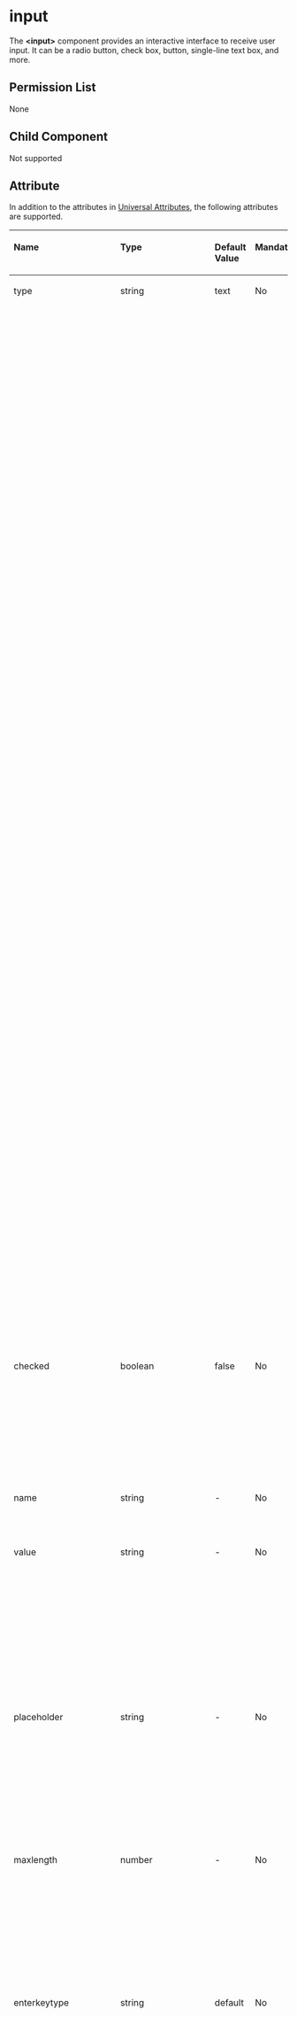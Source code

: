 # input<a name="EN-US_TOPIC_0000001173324647"></a>

The  **<input\>**  component provides an interactive interface to receive user input. It can be a radio button, check box, button, single-line text box, and more.

## Permission List<a name="section11257113618419"></a>

None

## Child Component<a name="section9288143101012"></a>

Not supported

## Attribute<a name="section2907183951110"></a>

In addition to the attributes in  [Universal Attributes](js-components-common-attributes.md), the following attributes are supported.

<a name="table20633101642315"></a>
<table><thead align="left"><tr id="row663331618238"><th class="cellrowborder" valign="top" width="23.119999999999997%" id="mcps1.1.6.1.1"><p id="aa872998ac2d84843a3c5161889afffef"><a name="aa872998ac2d84843a3c5161889afffef"></a><a name="aa872998ac2d84843a3c5161889afffef"></a>Name</p>
</th>
<th class="cellrowborder" valign="top" width="23.119999999999997%" id="mcps1.1.6.1.2"><p id="ab2111648ee0e4f6d881be8954e7acaab"><a name="ab2111648ee0e4f6d881be8954e7acaab"></a><a name="ab2111648ee0e4f6d881be8954e7acaab"></a>Type</p>
</th>
<th class="cellrowborder" valign="top" width="10.48%" id="mcps1.1.6.1.3"><p id="ab377d1c90900478ea4ecab51e9a058af"><a name="ab377d1c90900478ea4ecab51e9a058af"></a><a name="ab377d1c90900478ea4ecab51e9a058af"></a>Default Value</p>
</th>
<th class="cellrowborder" valign="top" width="7.5200000000000005%" id="mcps1.1.6.1.4"><p id="p824610360217"><a name="p824610360217"></a><a name="p824610360217"></a>Mandatory</p>
</th>
<th class="cellrowborder" valign="top" width="35.76%" id="mcps1.1.6.1.5"><p id="a1d574a0044ed42ec8a2603bc82734232"><a name="a1d574a0044ed42ec8a2603bc82734232"></a><a name="a1d574a0044ed42ec8a2603bc82734232"></a>Triggered when</p>
</th>
</tr>
</thead>
<tbody><tr id="row634417439274"><td class="cellrowborder" valign="top" width="23.119999999999997%" headers="mcps1.1.6.1.1 "><p id="p72442555275"><a name="p72442555275"></a><a name="p72442555275"></a>type</p>
</td>
<td class="cellrowborder" valign="top" width="23.119999999999997%" headers="mcps1.1.6.1.2 "><p id="p324455511276"><a name="p324455511276"></a><a name="p324455511276"></a>string</p>
</td>
<td class="cellrowborder" valign="top" width="10.48%" headers="mcps1.1.6.1.3 "><p id="p16244055182716"><a name="p16244055182716"></a><a name="p16244055182716"></a>text</p>
</td>
<td class="cellrowborder" valign="top" width="7.5200000000000005%" headers="mcps1.1.6.1.4 "><p id="p3244155102714"><a name="p3244155102714"></a><a name="p3244155102714"></a>No</p>
</td>
<td class="cellrowborder" valign="top" width="35.76%" headers="mcps1.1.6.1.5 "><p id="p924475517275"><a name="p924475517275"></a><a name="p924475517275"></a>Type of the input component. Available values include <span id="ph15675399414"><a name="ph15675399414"></a><a name="ph15675399414"></a><strong id="b83541911123611"><a name="b83541911123611"></a><a name="b83541911123611"></a>text</strong>, <strong id="b156006161365"><a name="b156006161365"></a><a name="b156006161365"></a>email</strong>, <strong id="b1389319187364"><a name="b1389319187364"></a><a name="b1389319187364"></a>date</strong>, <strong id="b17253623133610"><a name="b17253623133610"></a><a name="b17253623133610"></a>time</strong>, <strong id="b694311245368"><a name="b694311245368"></a><a name="b694311245368"></a>number</strong>, <strong id="b8826192763614"><a name="b8826192763614"></a><a name="b8826192763614"></a>password</strong>, </span><strong id="b157607296367"><a name="b157607296367"></a><a name="b157607296367"></a>button</strong>, <strong id="b192811231193612"><a name="b192811231193612"></a><a name="b192811231193612"></a>checkbox</strong>, and <strong id="b39501932123616"><a name="b39501932123616"></a><a name="b39501932123616"></a>radio</strong>.</p>
<p id="p1524485513274"><a name="p1524485513274"></a><a name="p1524485513274"></a>The <strong id="b59971579367"><a name="b59971579367"></a><a name="b59971579367"></a>text</strong>, <strong id="b412925983614"><a name="b412925983614"></a><a name="b412925983614"></a>email</strong>, <strong id="b42617014378"><a name="b42617014378"></a><a name="b42617014378"></a>date</strong>, <strong id="b1395915173720"><a name="b1395915173720"></a><a name="b1395915173720"></a>time</strong>, <strong id="b11407333711"><a name="b11407333711"></a><a name="b11407333711"></a>number</strong>, and <strong id="b12487347379"><a name="b12487347379"></a><a name="b12487347379"></a>password</strong> types can be dynamically switched and modified. </p>
<p id="p17244175532712"><a name="p17244175532712"></a><a name="p17244175532712"></a>The <strong id="b66701121123710"><a name="b66701121123710"></a><a name="b66701121123710"></a>button</strong>, <strong id="b1772519228379"><a name="b1772519228379"></a><a name="b1772519228379"></a>checkbox</strong>, and <strong id="b3750102423713"><a name="b3750102423713"></a><a name="b3750102423713"></a>radio</strong> types cannot be dynamically modified. Available values include:</p>
<a name="ul324417555275"></a><a name="ul324417555275"></a><ul id="ul324417555275"><li><strong id="b312413331652"><a name="b312413331652"></a><a name="b312413331652"></a>button</strong>: a button that can be clicked</li><li><strong id="b203263812249"><a name="b203263812249"></a><a name="b203263812249"></a>checkbox</strong>: a check box</li><li><strong id="b8292121938"><a name="b8292121938"></a><a name="b8292121938"></a>radio</strong>: a radio button that allows users to select one from multiple others with the same name</li><li><strong id="b166864913293"><a name="b166864913293"></a><a name="b166864913293"></a>text</strong>: a single-line text field</li><li><strong id="b18160637657"><a name="b18160637657"></a><a name="b18160637657"></a>email</strong>: a field used for an email address</li><li><strong id="b161243814516"><a name="b161243814516"></a><a name="b161243814516"></a>date</strong>: date control, including the year, month, and day, but excluding time</li><li><strong id="b1644983911514"><a name="b1644983911514"></a><a name="b1644983911514"></a>time</strong>: time control, without the time zone</li><li><strong id="b5368840559"><a name="b5368840559"></a><a name="b5368840559"></a>number</strong>: field for entering digits</li><li><strong id="b362814111511"><a name="b362814111511"></a><a name="b362814111511"></a>password</strong>: password field, in which characters will be shielded<div class="note" id="note45664136102"><a name="note45664136102"></a><a name="note45664136102"></a><span class="notetitle"> NOTE: </span><div class="notebody"><p id="p1551717289101"><a name="p1551717289101"></a><a name="p1551717289101"></a>For wearables, only <strong id="b21340211936"><a name="b21340211936"></a><a name="b21340211936"></a>button</strong>, <strong id="b14107223132"><a name="b14107223132"></a><a name="b14107223132"></a>radio</strong>, and <strong id="b1093818254310"><a name="b1093818254310"></a><a name="b1093818254310"></a>checkbox</strong> types are supported.</p>
</div></div>
</li></ul>
</td>
</tr>
<tr id="row43454437272"><td class="cellrowborder" valign="top" width="23.119999999999997%" headers="mcps1.1.6.1.1 "><p id="p5245185582713"><a name="p5245185582713"></a><a name="p5245185582713"></a>checked</p>
</td>
<td class="cellrowborder" valign="top" width="23.119999999999997%" headers="mcps1.1.6.1.2 "><p id="p202456551277"><a name="p202456551277"></a><a name="p202456551277"></a>boolean</p>
</td>
<td class="cellrowborder" valign="top" width="10.48%" headers="mcps1.1.6.1.3 "><p id="p1245165520272"><a name="p1245165520272"></a><a name="p1245165520272"></a>false</p>
</td>
<td class="cellrowborder" valign="top" width="7.5200000000000005%" headers="mcps1.1.6.1.4 "><p id="p6245855172718"><a name="p6245855172718"></a><a name="p6245855172718"></a>No</p>
</td>
<td class="cellrowborder" valign="top" width="35.76%" headers="mcps1.1.6.1.5 "><p id="p12245115512279"><a name="p12245115512279"></a><a name="p12245115512279"></a>Whether the <strong id="b142024206232"><a name="b142024206232"></a><a name="b142024206232"></a>&lt;input&gt;</strong> component is selected. This attribute is valid only when <strong id="b12202112072313"><a name="b12202112072313"></a><a name="b12202112072313"></a>type</strong> is set to <strong id="b16202162042314"><a name="b16202162042314"></a><a name="b16202162042314"></a>checkbox</strong> or <strong id="b202037208232"><a name="b202037208232"></a><a name="b202037208232"></a>radio</strong>.</p>
</td>
</tr>
<tr id="row834544342712"><td class="cellrowborder" valign="top" width="23.119999999999997%" headers="mcps1.1.6.1.1 "><p id="p19245855182719"><a name="p19245855182719"></a><a name="p19245855182719"></a>name</p>
</td>
<td class="cellrowborder" valign="top" width="23.119999999999997%" headers="mcps1.1.6.1.2 "><p id="p2245955192720"><a name="p2245955192720"></a><a name="p2245955192720"></a>string</p>
</td>
<td class="cellrowborder" valign="top" width="10.48%" headers="mcps1.1.6.1.3 "><p id="p14245115502719"><a name="p14245115502719"></a><a name="p14245115502719"></a>-</p>
</td>
<td class="cellrowborder" valign="top" width="7.5200000000000005%" headers="mcps1.1.6.1.4 "><p id="p32451755182718"><a name="p32451755182718"></a><a name="p32451755182718"></a>No</p>
</td>
<td class="cellrowborder" valign="top" width="35.76%" headers="mcps1.1.6.1.5 "><p id="p20245135542717"><a name="p20245135542717"></a><a name="p20245135542717"></a>Name of the input component.</p>
</td>
</tr>
<tr id="row18345124342713"><td class="cellrowborder" valign="top" width="23.119999999999997%" headers="mcps1.1.6.1.1 "><p id="p0245185592712"><a name="p0245185592712"></a><a name="p0245185592712"></a>value</p>
</td>
<td class="cellrowborder" valign="top" width="23.119999999999997%" headers="mcps1.1.6.1.2 "><p id="p1224525518275"><a name="p1224525518275"></a><a name="p1224525518275"></a>string</p>
</td>
<td class="cellrowborder" valign="top" width="10.48%" headers="mcps1.1.6.1.3 "><p id="p5245115582715"><a name="p5245115582715"></a><a name="p5245115582715"></a>-</p>
</td>
<td class="cellrowborder" valign="top" width="7.5200000000000005%" headers="mcps1.1.6.1.4 "><p id="p624515512278"><a name="p624515512278"></a><a name="p624515512278"></a>No</p>
</td>
<td class="cellrowborder" valign="top" width="35.76%" headers="mcps1.1.6.1.5 "><p id="p0245255112710"><a name="p0245255112710"></a><a name="p0245255112710"></a>Value of the input component. When <strong id="b13677653019"><a name="b13677653019"></a><a name="b13677653019"></a>type</strong> is <strong id="b136511685302"><a name="b136511685302"></a><a name="b136511685302"></a>radio</strong>, this attribute is mandatory and the value must be unique for radio buttons with the same name.</p>
</td>
</tr>
<tr id="row1360803719278"><td class="cellrowborder" valign="top" width="23.119999999999997%" headers="mcps1.1.6.1.1 "><p id="p52451955152716"><a name="p52451955152716"></a><a name="p52451955152716"></a>placeholder</p>
</td>
<td class="cellrowborder" valign="top" width="23.119999999999997%" headers="mcps1.1.6.1.2 "><p id="p2246135512274"><a name="p2246135512274"></a><a name="p2246135512274"></a>string</p>
</td>
<td class="cellrowborder" valign="top" width="10.48%" headers="mcps1.1.6.1.3 "><p id="p12462557277"><a name="p12462557277"></a><a name="p12462557277"></a>-</p>
</td>
<td class="cellrowborder" valign="top" width="7.5200000000000005%" headers="mcps1.1.6.1.4 "><p id="p6246125562716"><a name="p6246125562716"></a><a name="p6246125562716"></a>No</p>
</td>
<td class="cellrowborder" valign="top" width="35.76%" headers="mcps1.1.6.1.5 "><p id="p4246205572711"><a name="p4246205572711"></a><a name="p4246205572711"></a>Content of the hint text. This attribute is available only when the component type is set to <strong id="b29081929613"><a name="b29081929613"></a><a name="b29081929613"></a>text</strong>, <strong id="b15573141610"><a name="b15573141610"></a><a name="b15573141610"></a>email</strong>, <strong id="b1367410610620"><a name="b1367410610620"></a><a name="b1367410610620"></a>date</strong>, <strong id="b1258719818618"><a name="b1258719818618"></a><a name="b1258719818618"></a>time</strong>, <strong id="b128485356122"><a name="b128485356122"></a><a name="b128485356122"></a>number</strong>, or <strong id="b1921103313122"><a name="b1921103313122"></a><a name="b1921103313122"></a>password</strong>.</p>
</td>
</tr>
<tr id="row10729734112719"><td class="cellrowborder" valign="top" width="23.119999999999997%" headers="mcps1.1.6.1.1 "><p id="p524615562717"><a name="p524615562717"></a><a name="p524615562717"></a>maxlength</p>
</td>
<td class="cellrowborder" valign="top" width="23.119999999999997%" headers="mcps1.1.6.1.2 "><p id="p4246165562713"><a name="p4246165562713"></a><a name="p4246165562713"></a>number</p>
</td>
<td class="cellrowborder" valign="top" width="10.48%" headers="mcps1.1.6.1.3 "><p id="p1246135522711"><a name="p1246135522711"></a><a name="p1246135522711"></a>-</p>
</td>
<td class="cellrowborder" valign="top" width="7.5200000000000005%" headers="mcps1.1.6.1.4 "><p id="p13246185517271"><a name="p13246185517271"></a><a name="p13246185517271"></a>No</p>
</td>
<td class="cellrowborder" valign="top" width="35.76%" headers="mcps1.1.6.1.5 "><p id="p1224635514274"><a name="p1224635514274"></a><a name="p1224635514274"></a>Maximum number of characters that can be entered in the input box. If no value is specified, the number of characters is not limited.</p>
</td>
</tr>
<tr id="row1125513210279"><td class="cellrowborder" valign="top" width="23.119999999999997%" headers="mcps1.1.6.1.1 "><p id="p14246125513277"><a name="p14246125513277"></a><a name="p14246125513277"></a>enterkeytype</p>
</td>
<td class="cellrowborder" valign="top" width="23.119999999999997%" headers="mcps1.1.6.1.2 "><p id="p7246055112718"><a name="p7246055112718"></a><a name="p7246055112718"></a>string</p>
</td>
<td class="cellrowborder" valign="top" width="10.48%" headers="mcps1.1.6.1.3 "><p id="p1324615552276"><a name="p1324615552276"></a><a name="p1324615552276"></a>default</p>
</td>
<td class="cellrowborder" valign="top" width="7.5200000000000005%" headers="mcps1.1.6.1.4 "><p id="p10246115514272"><a name="p10246115514272"></a><a name="p10246115514272"></a>No</p>
</td>
<td class="cellrowborder" valign="top" width="35.76%" headers="mcps1.1.6.1.5 "><p id="p1824635502717"><a name="p1824635502717"></a><a name="p1824635502717"></a>Dynamic modification is not supported.</p>
<p id="p12246255112712"><a name="p12246255112712"></a><a name="p12246255112712"></a>Available values include:</p>
<a name="ul52461055142716"></a><a name="ul52461055142716"></a><ul id="ul52461055142716"><li>default</li><li>next</li><li>go</li><li>done</li><li>send</li><li>Search</li></ul>
<div class="note" id="note1524765512720"><a name="note1524765512720"></a><a name="note1524765512720"></a><span class="notetitle"> NOTE: </span><div class="notebody"><p id="p124795592715"><a name="p124795592715"></a><a name="p124795592715"></a>The soft keyboard is automatically collapsed after you click the <strong id="b1861043823418"><a name="b1861043823418"></a><a name="b1861043823418"></a>Enter</strong> button, except when <strong id="b2064315920354"><a name="b2064315920354"></a><a name="b2064315920354"></a>next</strong> is displayed for the button.</p>
</div></div>
</td>
</tr>
<tr id="row2461329122714"><td class="cellrowborder" valign="top" width="23.119999999999997%" headers="mcps1.1.6.1.1 "><p id="p8247655162711"><a name="p8247655162711"></a><a name="p8247655162711"></a>headericon</p>
</td>
<td class="cellrowborder" valign="top" width="23.119999999999997%" headers="mcps1.1.6.1.2 "><p id="p18247145520271"><a name="p18247145520271"></a><a name="p18247145520271"></a>string</p>
</td>
<td class="cellrowborder" valign="top" width="10.48%" headers="mcps1.1.6.1.3 "><p id="p824715572713"><a name="p824715572713"></a><a name="p824715572713"></a>-</p>
</td>
<td class="cellrowborder" valign="top" width="7.5200000000000005%" headers="mcps1.1.6.1.4 "><p id="p2247135582717"><a name="p2247135582717"></a><a name="p2247135582717"></a>No</p>
</td>
<td class="cellrowborder" valign="top" width="35.76%" headers="mcps1.1.6.1.5 "><p id="p20247755102711"><a name="p20247755102711"></a><a name="p20247755102711"></a>Icon resource path before text input. This icon does not support click events and is unavailable for <strong id="b87532361769"><a name="b87532361769"></a><a name="b87532361769"></a>button</strong>, <strong id="b15753163612613"><a name="b15753163612613"></a><a name="b15753163612613"></a>checkbox</strong>, and <strong id="b17754736663"><a name="b17754736663"></a><a name="b17754736663"></a>radio</strong> types. The supported icon image formats are JPG, PNG, and SVG.</p>
</td>
</tr>
<tr id="row16836876325"><td class="cellrowborder" valign="top" width="23.119999999999997%" headers="mcps1.1.6.1.1 "><p id="p983712712329"><a name="p983712712329"></a><a name="p983712712329"></a>showcounter<sup id="sup19271132920334"><a name="sup19271132920334"></a><a name="sup19271132920334"></a>5+</sup></p>
</td>
<td class="cellrowborder" valign="top" width="23.119999999999997%" headers="mcps1.1.6.1.2 "><p id="p178371971325"><a name="p178371971325"></a><a name="p178371971325"></a>boolean</p>
</td>
<td class="cellrowborder" valign="top" width="10.48%" headers="mcps1.1.6.1.3 "><p id="p28374743210"><a name="p28374743210"></a><a name="p28374743210"></a>false</p>
</td>
<td class="cellrowborder" valign="top" width="7.5200000000000005%" headers="mcps1.1.6.1.4 "><p id="p6837677327"><a name="p6837677327"></a><a name="p6837677327"></a>No</p>
</td>
<td class="cellrowborder" valign="top" width="35.76%" headers="mcps1.1.6.1.5 "><p id="p11837472328"><a name="p11837472328"></a><a name="p11837472328"></a>Whether to display the character counter for an input box. This attribute takes effect only when <strong id="b2518112655814"><a name="b2518112655814"></a><a name="b2518112655814"></a>maxlength</strong> is set.</p>
</td>
</tr>
<tr id="row07211971743"><td class="cellrowborder" valign="top" width="23.119999999999997%" headers="mcps1.1.6.1.1 "><p id="p177221571244"><a name="p177221571244"></a><a name="p177221571244"></a>menuoptions<sup id="sup154944401542"><a name="sup154944401542"></a><a name="sup154944401542"></a>5+</sup></p>
</td>
<td class="cellrowborder" valign="top" width="23.119999999999997%" headers="mcps1.1.6.1.2 "><p id="p8722157248"><a name="p8722157248"></a><a name="p8722157248"></a>Array&lt;<a href="#table83621954963">MenuOption</a>&gt;</p>
</td>
<td class="cellrowborder" valign="top" width="10.48%" headers="mcps1.1.6.1.3 "><p id="p167221878414"><a name="p167221878414"></a><a name="p167221878414"></a>-</p>
</td>
<td class="cellrowborder" valign="top" width="7.5200000000000005%" headers="mcps1.1.6.1.4 "><p id="p197227713411"><a name="p197227713411"></a><a name="p197227713411"></a>No</p>
</td>
<td class="cellrowborder" valign="top" width="35.76%" headers="mcps1.1.6.1.5 "><p id="p207221573417"><a name="p207221573417"></a><a name="p207221573417"></a>Menu options displayed after users touch the <strong id="b3847114112495"><a name="b3847114112495"></a><a name="b3847114112495"></a>More</strong> button.</p>
</td>
</tr>
<tr id="row45541828184811"><td class="cellrowborder" valign="top" width="23.119999999999997%" headers="mcps1.1.6.1.1 "><p id="p95550281483"><a name="p95550281483"></a><a name="p95550281483"></a>autofocus<sup id="sup1775142235010"><a name="sup1775142235010"></a><a name="sup1775142235010"></a>6+</sup></p>
</td>
<td class="cellrowborder" valign="top" width="23.119999999999997%" headers="mcps1.1.6.1.2 "><p id="p1955511286485"><a name="p1955511286485"></a><a name="p1955511286485"></a>boolean</p>
</td>
<td class="cellrowborder" valign="top" width="10.48%" headers="mcps1.1.6.1.3 "><p id="p6555192874812"><a name="p6555192874812"></a><a name="p6555192874812"></a>false</p>
</td>
<td class="cellrowborder" valign="top" width="7.5200000000000005%" headers="mcps1.1.6.1.4 "><p id="p3555142844817"><a name="p3555142844817"></a><a name="p3555142844817"></a>No</p>
</td>
<td class="cellrowborder" valign="top" width="35.76%" headers="mcps1.1.6.1.5 "><p id="p135551628184820"><a name="p135551628184820"></a><a name="p135551628184820"></a>Whether to automatically obtain the focus.</p>
<div class="note" id="note9175194313116"><a name="note9175194313116"></a><a name="note9175194313116"></a><span class="notetitle"> NOTE: </span><div class="notebody"><p id="p554143517446"><a name="p554143517446"></a><a name="p554143517446"></a>This attribute setting does not take effect on the application home page. You can enable a text box on the home page to automatically obtain focus, by delaying the <strong id="b435318566233"><a name="b435318566233"></a><a name="b435318566233"></a>focus</strong> method call (for about 100–500 ms) in <strong id="b1336020563235"><a name="b1336020563235"></a><a name="b1336020563235"></a>onActive</strong>.</p>
</div></div>
</td>
</tr>
<tr id="row1261993119486"><td class="cellrowborder" valign="top" width="23.119999999999997%" headers="mcps1.1.6.1.1 "><p id="p16196311485"><a name="p16196311485"></a><a name="p16196311485"></a>selectedstart<sup id="sup151911922125019"><a name="sup151911922125019"></a><a name="sup151911922125019"></a>6+</sup></p>
</td>
<td class="cellrowborder" valign="top" width="23.119999999999997%" headers="mcps1.1.6.1.2 "><p id="p126191631104819"><a name="p126191631104819"></a><a name="p126191631104819"></a>number</p>
</td>
<td class="cellrowborder" valign="top" width="10.48%" headers="mcps1.1.6.1.3 "><p id="p7619163110489"><a name="p7619163110489"></a><a name="p7619163110489"></a>-1</p>
</td>
<td class="cellrowborder" valign="top" width="7.5200000000000005%" headers="mcps1.1.6.1.4 "><p id="p1619123120488"><a name="p1619123120488"></a><a name="p1619123120488"></a>No</p>
</td>
<td class="cellrowborder" valign="top" width="35.76%" headers="mcps1.1.6.1.5 "><p id="p9619113118488"><a name="p9619113118488"></a><a name="p9619113118488"></a>Start position for text selection.</p>
</td>
</tr>
<tr id="row1823083417484"><td class="cellrowborder" valign="top" width="23.119999999999997%" headers="mcps1.1.6.1.1 "><p id="p42301334184813"><a name="p42301334184813"></a><a name="p42301334184813"></a>selectedend<sup id="sup759182155017"><a name="sup759182155017"></a><a name="sup759182155017"></a>6+</sup></p>
</td>
<td class="cellrowborder" valign="top" width="23.119999999999997%" headers="mcps1.1.6.1.2 "><p id="p1523013444810"><a name="p1523013444810"></a><a name="p1523013444810"></a>number</p>
</td>
<td class="cellrowborder" valign="top" width="10.48%" headers="mcps1.1.6.1.3 "><p id="p1823053404815"><a name="p1823053404815"></a><a name="p1823053404815"></a>-1</p>
</td>
<td class="cellrowborder" valign="top" width="7.5200000000000005%" headers="mcps1.1.6.1.4 "><p id="p162301434104819"><a name="p162301434104819"></a><a name="p162301434104819"></a>No</p>
</td>
<td class="cellrowborder" valign="top" width="35.76%" headers="mcps1.1.6.1.5 "><p id="p2023014344489"><a name="p2023014344489"></a><a name="p2023014344489"></a>End position for text selection.</p>
</td>
</tr>
<tr id="row6428183714485"><td class="cellrowborder" valign="top" width="23.119999999999997%" headers="mcps1.1.6.1.1 "><p id="p11428837134811"><a name="p11428837134811"></a><a name="p11428837134811"></a>softkeyboardenabled<sup id="sup135541120205017"><a name="sup135541120205017"></a><a name="sup135541120205017"></a>6+</sup></p>
</td>
<td class="cellrowborder" valign="top" width="23.119999999999997%" headers="mcps1.1.6.1.2 "><p id="p18428837114816"><a name="p18428837114816"></a><a name="p18428837114816"></a>boolean</p>
</td>
<td class="cellrowborder" valign="top" width="10.48%" headers="mcps1.1.6.1.3 "><p id="p124281037144812"><a name="p124281037144812"></a><a name="p124281037144812"></a>true</p>
</td>
<td class="cellrowborder" valign="top" width="7.5200000000000005%" headers="mcps1.1.6.1.4 "><p id="p842823714486"><a name="p842823714486"></a><a name="p842823714486"></a>No</p>
</td>
<td class="cellrowborder" valign="top" width="35.76%" headers="mcps1.1.6.1.5 "><p id="p1642873734813"><a name="p1642873734813"></a><a name="p1642873734813"></a>Whether to display the soft keyboard during editing.</p>
</td>
</tr>
<tr id="row18278391483"><td class="cellrowborder" valign="top" width="23.119999999999997%" headers="mcps1.1.6.1.1 "><p id="p10827143911483"><a name="p10827143911483"></a><a name="p10827143911483"></a>showpasswordicon<sup id="sup65401815115011"><a name="sup65401815115011"></a><a name="sup65401815115011"></a>6+</sup></p>
</td>
<td class="cellrowborder" valign="top" width="23.119999999999997%" headers="mcps1.1.6.1.2 "><p id="p882719398489"><a name="p882719398489"></a><a name="p882719398489"></a>boolean</p>
</td>
<td class="cellrowborder" valign="top" width="10.48%" headers="mcps1.1.6.1.3 "><p id="p1082753994811"><a name="p1082753994811"></a><a name="p1082753994811"></a>true</p>
</td>
<td class="cellrowborder" valign="top" width="7.5200000000000005%" headers="mcps1.1.6.1.4 "><p id="p13827183954817"><a name="p13827183954817"></a><a name="p13827183954817"></a>No</p>
</td>
<td class="cellrowborder" valign="top" width="35.76%" headers="mcps1.1.6.1.5 "><p id="p10828939174817"><a name="p10828939174817"></a><a name="p10828939174817"></a>Whether to display the icon at the end of the password text box. The setting is valid only when <strong id="b8922113173716"><a name="b8922113173716"></a><a name="b8922113173716"></a>type</strong> is set to <strong id="b17325183893716"><a name="b17325183893716"></a><a name="b17325183893716"></a>password</strong>.</p>
</td>
</tr>
</tbody>
</table>

**Table  1**  MenuOption<sup>5+</sup>

<a name="table83621954963"></a>
<table><thead align="left"><tr id="row536212545619"><th class="cellrowborder" valign="top" width="33.33333333333333%" id="mcps1.2.4.1.1"><p id="p143621541967"><a name="p143621541967"></a><a name="p143621541967"></a>Name</p>
</th>
<th class="cellrowborder" valign="top" width="33.33333333333333%" id="mcps1.2.4.1.2"><p id="p936215541620"><a name="p936215541620"></a><a name="p936215541620"></a>Type</p>
</th>
<th class="cellrowborder" valign="top" width="33.33333333333333%" id="mcps1.2.4.1.3"><p id="p23626541665"><a name="p23626541665"></a><a name="p23626541665"></a>Triggered when</p>
</th>
</tr>
</thead>
<tbody><tr id="row5362254461"><td class="cellrowborder" valign="top" width="33.33333333333333%" headers="mcps1.2.4.1.1 "><p id="p33631541265"><a name="p33631541265"></a><a name="p33631541265"></a>icon</p>
</td>
<td class="cellrowborder" valign="top" width="33.33333333333333%" headers="mcps1.2.4.1.2 "><p id="p536311543619"><a name="p536311543619"></a><a name="p536311543619"></a>string</p>
</td>
<td class="cellrowborder" valign="top" width="33.33333333333333%" headers="mcps1.2.4.1.3 "><p id="p73631954762"><a name="p73631954762"></a><a name="p73631954762"></a>Path of the icon for a menu option.</p>
</td>
</tr>
<tr id="row136319547613"><td class="cellrowborder" valign="top" width="33.33333333333333%" headers="mcps1.2.4.1.1 "><p id="p12363654367"><a name="p12363654367"></a><a name="p12363654367"></a>content</p>
</td>
<td class="cellrowborder" valign="top" width="33.33333333333333%" headers="mcps1.2.4.1.2 "><p id="p1936312549617"><a name="p1936312549617"></a><a name="p1936312549617"></a>string</p>
</td>
<td class="cellrowborder" valign="top" width="33.33333333333333%" headers="mcps1.2.4.1.3 "><p id="p1036311548616"><a name="p1036311548616"></a><a name="p1036311548616"></a>Text content of a menu option.</p>
</td>
</tr>
</tbody>
</table>

## Style<a name="section066012492913"></a>

In addition to the styles in  [Universal Styles](js-components-common-styles.md), the following styles are supported.

<a name="table168129500519"></a>
<table><thead align="left"><tr id="row3812115020515"><th class="cellrowborder" valign="top" width="23.11768823117688%" id="mcps1.1.6.1.1"><p id="p178128502053"><a name="p178128502053"></a><a name="p178128502053"></a>Name</p>
</th>
<th class="cellrowborder" valign="top" width="20.537946205379463%" id="mcps1.1.6.1.2"><p id="p781295016511"><a name="p781295016511"></a><a name="p781295016511"></a>Type</p>
</th>
<th class="cellrowborder" valign="top" width="22.757724227577242%" id="mcps1.1.6.1.3"><p id="p178126501150"><a name="p178126501150"></a><a name="p178126501150"></a>Default Value</p>
</th>
<th class="cellrowborder" valign="top" width="7.58924107589241%" id="mcps1.1.6.1.4"><p id="p19812950754"><a name="p19812950754"></a><a name="p19812950754"></a>Mandatory</p>
</th>
<th class="cellrowborder" valign="top" width="25.997400259974%" id="mcps1.1.6.1.5"><p id="p381218501456"><a name="p381218501456"></a><a name="p381218501456"></a>Triggered when</p>
</th>
</tr>
</thead>
<tbody><tr id="row581317501655"><td class="cellrowborder" valign="top" width="23.11768823117688%" headers="mcps1.1.6.1.1 "><p id="p12813750459"><a name="p12813750459"></a><a name="p12813750459"></a>color</p>
</td>
<td class="cellrowborder" valign="top" width="20.537946205379463%" headers="mcps1.1.6.1.2 "><p id="p148132501751"><a name="p148132501751"></a><a name="p148132501751"></a>&lt;color&gt;</p>
</td>
<td class="cellrowborder" valign="top" width="22.757724227577242%" headers="mcps1.1.6.1.3 "><p id="p16813350256"><a name="p16813350256"></a><a name="p16813350256"></a>#e6000000</p>
</td>
<td class="cellrowborder" valign="top" width="7.58924107589241%" headers="mcps1.1.6.1.4 "><p id="p1481311501514"><a name="p1481311501514"></a><a name="p1481311501514"></a>No</p>
</td>
<td class="cellrowborder" valign="top" width="25.997400259974%" headers="mcps1.1.6.1.5 "><p id="p138135501758"><a name="p138135501758"></a><a name="p138135501758"></a>Font color of the single-line text box or button.</p>
</td>
</tr>
<tr id="row13813175013515"><td class="cellrowborder" valign="top" width="23.11768823117688%" headers="mcps1.1.6.1.1 "><p id="p118131250153"><a name="p118131250153"></a><a name="p118131250153"></a>font-size</p>
</td>
<td class="cellrowborder" valign="top" width="20.537946205379463%" headers="mcps1.1.6.1.2 "><p id="p19813155013512"><a name="p19813155013512"></a><a name="p19813155013512"></a>&lt;length&gt;</p>
</td>
<td class="cellrowborder" valign="top" width="22.757724227577242%" headers="mcps1.1.6.1.3 "><p id="p88134501155"><a name="p88134501155"></a><a name="p88134501155"></a>16px</p>
</td>
<td class="cellrowborder" valign="top" width="7.58924107589241%" headers="mcps1.1.6.1.4 "><p id="p381305019519"><a name="p381305019519"></a><a name="p381305019519"></a>No</p>
</td>
<td class="cellrowborder" valign="top" width="25.997400259974%" headers="mcps1.1.6.1.5 "><p id="p148131050253"><a name="p148131050253"></a><a name="p148131050253"></a>Font size of the single-line text box or button. </p>
</td>
</tr>
<tr id="row481312502519"><td class="cellrowborder" valign="top" width="23.11768823117688%" headers="mcps1.1.6.1.1 "><p id="p3813050954"><a name="p3813050954"></a><a name="p3813050954"></a>allow-scale</p>
</td>
<td class="cellrowborder" valign="top" width="20.537946205379463%" headers="mcps1.1.6.1.2 "><p id="p138139503518"><a name="p138139503518"></a><a name="p138139503518"></a>boolean</p>
</td>
<td class="cellrowborder" valign="top" width="22.757724227577242%" headers="mcps1.1.6.1.3 "><p id="p181455012517"><a name="p181455012517"></a><a name="p181455012517"></a>true</p>
</td>
<td class="cellrowborder" valign="top" width="7.58924107589241%" headers="mcps1.1.6.1.4 "><p id="p8814145015518"><a name="p8814145015518"></a><a name="p8814145015518"></a>No</p>
</td>
<td class="cellrowborder" valign="top" width="25.997400259974%" headers="mcps1.1.6.1.5 "><p id="p12814195013511"><a name="p12814195013511"></a><a name="p12814195013511"></a>Whether the font size changes with the system's font size settings.</p>
<div class="note" id="note1781416501358"><a name="note1781416501358"></a><a name="note1781416501358"></a><span class="notetitle"> NOTE: </span><div class="notebody"><p id="p13814145011511"><a name="p13814145011511"></a><a name="p13814145011511"></a>If the <strong id="b524714361237"><a name="b524714361237"></a><a name="b524714361237"></a>config-changes</strong> tag of <strong id="b19256136236"><a name="b19256136236"></a><a name="b19256136236"></a>fontSize</strong> is configured for abilities in the <strong id="b32576360318"><a name="b32576360318"></a><a name="b32576360318"></a>config.json</strong> file, the setting takes effect without application restart.</p>
</div></div>
</td>
</tr>
<tr id="row781413506518"><td class="cellrowborder" valign="top" width="23.11768823117688%" headers="mcps1.1.6.1.1 "><p id="p581410501158"><a name="p581410501158"></a><a name="p581410501158"></a>placeholder-color</p>
</td>
<td class="cellrowborder" valign="top" width="20.537946205379463%" headers="mcps1.1.6.1.2 "><p id="p1781419501555"><a name="p1781419501555"></a><a name="p1781419501555"></a>&lt;color&gt;</p>
</td>
<td class="cellrowborder" valign="top" width="22.757724227577242%" headers="mcps1.1.6.1.3 "><p id="p4814450854"><a name="p4814450854"></a><a name="p4814450854"></a>#99000000</p>
</td>
<td class="cellrowborder" valign="top" width="7.58924107589241%" headers="mcps1.1.6.1.4 "><p id="p12814350357"><a name="p12814350357"></a><a name="p12814350357"></a>No</p>
</td>
<td class="cellrowborder" valign="top" width="25.997400259974%" headers="mcps1.1.6.1.5 "><p id="p138140501751"><a name="p138140501751"></a><a name="p138140501751"></a>Color of the hint text in the single-line text box. This attribute is available when the component type is set to <strong id="b1165245531811"><a name="b1165245531811"></a><a name="b1165245531811"></a>text</strong>, <strong id="b7887185781818"><a name="b7887185781818"></a><a name="b7887185781818"></a>email</strong>, <strong id="b662675991816"><a name="b662675991816"></a><a name="b662675991816"></a>date</strong>, <strong id="b104879121919"><a name="b104879121919"></a><a name="b104879121919"></a>time</strong>, <strong id="b936871841920"><a name="b936871841920"></a><a name="b936871841920"></a>number</strong>, or <strong id="b6737912171919"><a name="b6737912171919"></a><a name="b6737912171919"></a>password</strong>.</p>
</td>
</tr>
<tr id="row58141650752"><td class="cellrowborder" valign="top" width="23.11768823117688%" headers="mcps1.1.6.1.1 "><p id="p1381435012518"><a name="p1381435012518"></a><a name="p1381435012518"></a>font-weight</p>
</td>
<td class="cellrowborder" valign="top" width="20.537946205379463%" headers="mcps1.1.6.1.2 "><p id="p98141250450"><a name="p98141250450"></a><a name="p98141250450"></a>number | string</p>
</td>
<td class="cellrowborder" valign="top" width="22.757724227577242%" headers="mcps1.1.6.1.3 "><p id="p198141507512"><a name="p198141507512"></a><a name="p198141507512"></a>normal</p>
</td>
<td class="cellrowborder" valign="top" width="7.58924107589241%" headers="mcps1.1.6.1.4 "><p id="p20814185015510"><a name="p20814185015510"></a><a name="p20814185015510"></a>No</p>
</td>
<td class="cellrowborder" valign="top" width="25.997400259974%" headers="mcps1.1.6.1.5 "><p id="p1281455014516"><a name="p1281455014516"></a><a name="p1281455014516"></a>Font weight of the single-line text box or button. For details, see <a href="js-components-basic-text.md#section5775351116">font-weight</a> of the <strong id="b131111751153712"><a name="b131111751153712"></a><a name="b131111751153712"></a>text</strong> component.</p>
</td>
</tr>
<tr id="row1167411433019"><td class="cellrowborder" valign="top" width="23.11768823117688%" headers="mcps1.1.6.1.1 "><p id="p18674104193019"><a name="p18674104193019"></a><a name="p18674104193019"></a>caret-color<sup id="sup628114393018"><a name="sup628114393018"></a><a name="sup628114393018"></a>6+</sup></p>
</td>
<td class="cellrowborder" valign="top" width="20.537946205379463%" headers="mcps1.1.6.1.2 "><p id="p13674194173010"><a name="p13674194173010"></a><a name="p13674194173010"></a>&lt;color&gt;</p>
</td>
<td class="cellrowborder" valign="top" width="22.757724227577242%" headers="mcps1.1.6.1.3 "><p id="p12674164113010"><a name="p12674164113010"></a><a name="p12674164113010"></a>-</p>
</td>
<td class="cellrowborder" valign="top" width="7.58924107589241%" headers="mcps1.1.6.1.4 "><p id="p5674114183020"><a name="p5674114183020"></a><a name="p5674114183020"></a>No</p>
</td>
<td class="cellrowborder" valign="top" width="25.997400259974%" headers="mcps1.1.6.1.5 "><p id="p18674134153015"><a name="p18674134153015"></a><a name="p18674134153015"></a>Color of the input cursor.</p>
</td>
</tr>
</tbody>
</table>

## Event<a name="section1721512551218"></a>

In addition to the events in  [Universal Events](js-components-common-events.md), the following events are supported.

-   When the input component type is set to  **text**,  **email**,  **date**,  **time**,  **number**, or  **password**, the following events are supported.

    <a name="table9215955923"></a>
    <table><thead align="left"><tr id="row02158552029"><th class="cellrowborder" valign="top" width="24.852485248524854%" id="mcps1.1.4.1.1"><p id="p1121618551728"><a name="p1121618551728"></a><a name="p1121618551728"></a>Name</p>
    </th>
    <th class="cellrowborder" valign="top" width="29.552955295529554%" id="mcps1.1.4.1.2"><p id="p182161855921"><a name="p182161855921"></a><a name="p182161855921"></a>Parameter</p>
    </th>
    <th class="cellrowborder" valign="top" width="45.5945594559456%" id="mcps1.1.4.1.3"><p id="p921685513212"><a name="p921685513212"></a><a name="p921685513212"></a>Triggered when</p>
    </th>
    </tr>
    </thead>
    <tbody><tr id="row102168555217"><td class="cellrowborder" valign="top" width="24.852485248524854%" headers="mcps1.1.4.1.1 "><p id="p1221625514210"><a name="p1221625514210"></a><a name="p1221625514210"></a>change</p>
    </td>
    <td class="cellrowborder" valign="top" width="29.552955295529554%" headers="mcps1.1.4.1.2 "><p id="p8216155822"><a name="p8216155822"></a><a name="p8216155822"></a>{ value:inputValue }</p>
    </td>
    <td class="cellrowborder" valign="top" width="45.5945594559456%" headers="mcps1.1.4.1.3 "><p id="p18216135511213"><a name="p18216135511213"></a><a name="p18216135511213"></a>Triggered when the content entered in the text box changes. The most recent text entered by the user is returned.</p>
    <div class="note" id="note32161955422"><a name="note32161955422"></a><a name="note32161955422"></a><span class="notetitle"> NOTE: </span><div class="notebody"><p id="p521616551527"><a name="p521616551527"></a><a name="p521616551527"></a>If you change the <strong id="b0472428225"><a name="b0472428225"></a><a name="b0472428225"></a>value</strong> attribute directly, this event will not be triggered.</p>
    </div></div>
    </td>
    </tr>
    <tr id="row152166550212"><td class="cellrowborder" valign="top" width="24.852485248524854%" headers="mcps1.1.4.1.1 "><p id="p1121695515215"><a name="p1121695515215"></a><a name="p1121695515215"></a>enterkeyclick</p>
    </td>
    <td class="cellrowborder" valign="top" width="29.552955295529554%" headers="mcps1.1.4.1.2 "><p id="p15216115511211"><a name="p15216115511211"></a><a name="p15216115511211"></a>{ value:enterKey }</p>
    </td>
    <td class="cellrowborder" valign="top" width="45.5945594559456%" headers="mcps1.1.4.1.3 "><p id="p162165551211"><a name="p162165551211"></a><a name="p162165551211"></a>Triggered when the <strong id="b151716216246"><a name="b151716216246"></a><a name="b151716216246"></a>Enter</strong> key on a soft keyboard is pressed. The type of the <strong id="b141714218245"><a name="b141714218245"></a><a name="b141714218245"></a>Enter</strong> key is returned, which is of the number type. Available values are as follows:</p>
    <a name="ul121665519215"></a><a name="ul121665519215"></a><ul id="ul121665519215"><li><strong id="b1548345132518"><a name="b1548345132518"></a><a name="b1548345132518"></a>2</strong>: returned if <strong id="b184901156253"><a name="b184901156253"></a><a name="b184901156253"></a>enterkeytype</strong> is <strong id="b124911657254"><a name="b124911657254"></a><a name="b124911657254"></a>go</strong>.</li><li><strong id="b751686253"><a name="b751686253"></a><a name="b751686253"></a>3</strong>: returned if <strong id="b1052188112512"><a name="b1052188112512"></a><a name="b1052188112512"></a>enterkeytype</strong> is <strong id="b18524802520"><a name="b18524802520"></a><a name="b18524802520"></a>search</strong>.</li><li><strong id="b746419112510"><a name="b746419112510"></a><a name="b746419112510"></a>4</strong>: returned if <strong id="b74652910250"><a name="b74652910250"></a><a name="b74652910250"></a>enterkeytype</strong> is <strong id="b13465189132516"><a name="b13465189132516"></a><a name="b13465189132516"></a>send</strong>.</li><li><strong id="b14743131042519"><a name="b14743131042519"></a><a name="b14743131042519"></a>5</strong>: returned if <strong id="b16743121016252"><a name="b16743121016252"></a><a name="b16743121016252"></a>enterkeytype</strong> is <strong id="b0744191012516"><a name="b0744191012516"></a><a name="b0744191012516"></a>next</strong>.</li><li><strong id="b133514143257"><a name="b133514143257"></a><a name="b133514143257"></a>6</strong>: returned if <strong id="b113411814112516"><a name="b113411814112516"></a><a name="b113411814112516"></a>enterkeytype</strong> is <strong id="b334151416257"><a name="b334151416257"></a><a name="b334151416257"></a>default</strong>, <strong id="b1934281412257"><a name="b1934281412257"></a><a name="b1934281412257"></a>done</strong>, or is not set.</li></ul>
    </td>
    </tr>
    <tr id="row1121715551027"><td class="cellrowborder" valign="top" width="24.852485248524854%" headers="mcps1.1.4.1.1 "><p id="p92175551422"><a name="p92175551422"></a><a name="p92175551422"></a>translate<sup id="sup13217195510219"><a name="sup13217195510219"></a><a name="sup13217195510219"></a>5+</sup></p>
    </td>
    <td class="cellrowborder" valign="top" width="29.552955295529554%" headers="mcps1.1.4.1.2 "><p id="p321795510218"><a name="p321795510218"></a><a name="p321795510218"></a>{ value: selectedText }</p>
    </td>
    <td class="cellrowborder" valign="top" width="45.5945594559456%" headers="mcps1.1.4.1.3 "><p id="p92171455627"><a name="p92171455627"></a><a name="p92171455627"></a>Triggered when users click the translate button in the pop menu displayed after they select a text segment. The selected text content is returned.</p>
    </td>
    </tr>
    <tr id="row1821711551524"><td class="cellrowborder" valign="top" width="24.852485248524854%" headers="mcps1.1.4.1.1 "><p id="p1321711551229"><a name="p1321711551229"></a><a name="p1321711551229"></a>share<sup id="sup182171255223"><a name="sup182171255223"></a><a name="sup182171255223"></a>5+</sup></p>
    </td>
    <td class="cellrowborder" valign="top" width="29.552955295529554%" headers="mcps1.1.4.1.2 "><p id="p92171555228"><a name="p92171555228"></a><a name="p92171555228"></a>{ value: selectedText }</p>
    </td>
    <td class="cellrowborder" valign="top" width="45.5945594559456%" headers="mcps1.1.4.1.3 "><p id="p122171055425"><a name="p122171055425"></a><a name="p122171055425"></a>Triggered when users click the share button in the pop menu displayed after they select a text segment. The selected text content is returned.</p>
    </td>
    </tr>
    <tr id="row1921717551028"><td class="cellrowborder" valign="top" width="24.852485248524854%" headers="mcps1.1.4.1.1 "><p id="p1821716555210"><a name="p1821716555210"></a><a name="p1821716555210"></a>search<sup id="sup20217175516211"><a name="sup20217175516211"></a><a name="sup20217175516211"></a>5+</sup></p>
    </td>
    <td class="cellrowborder" valign="top" width="29.552955295529554%" headers="mcps1.1.4.1.2 "><p id="p1421715514216"><a name="p1421715514216"></a><a name="p1421715514216"></a>{ value: selectedText }</p>
    </td>
    <td class="cellrowborder" valign="top" width="45.5945594559456%" headers="mcps1.1.4.1.3 "><p id="p20217175515210"><a name="p20217175515210"></a><a name="p20217175515210"></a>Triggered when users click the search button in the pop menu displayed after they select a text segment. The selected text content is returned.</p>
    </td>
    </tr>
    <tr id="row2021725516220"><td class="cellrowborder" valign="top" width="24.852485248524854%" headers="mcps1.1.4.1.1 "><p id="p521715553212"><a name="p521715553212"></a><a name="p521715553212"></a>optionselect<sup id="sup122171855227"><a name="sup122171855227"></a><a name="sup122171855227"></a>5+</sup></p>
    </td>
    <td class="cellrowborder" valign="top" width="29.552955295529554%" headers="mcps1.1.4.1.2 "><p id="p721885513216"><a name="p721885513216"></a><a name="p721885513216"></a>{ index:optionIndex, value: selectedText }</p>
    </td>
    <td class="cellrowborder" valign="top" width="45.5945594559456%" headers="mcps1.1.4.1.3 "><p id="p721812557212"><a name="p721812557212"></a><a name="p721812557212"></a>Triggered when users click a menu option in the pop menu displayed after they select a text segment. This event is valid only when the <strong id="b168471038173918"><a name="b168471038173918"></a><a name="b168471038173918"></a>menuoptions</strong> attribute is set. The option index and selected text content are returned.</p>
    </td>
    </tr>
    <tr id="row1180295735010"><td class="cellrowborder" valign="top" width="24.852485248524854%" headers="mcps1.1.4.1.1 "><p id="p17803157175014"><a name="p17803157175014"></a><a name="p17803157175014"></a>selectchange<sup id="sup774434715119"><a name="sup774434715119"></a><a name="sup774434715119"></a>6+</sup></p>
    </td>
    <td class="cellrowborder" valign="top" width="29.552955295529554%" headers="mcps1.1.4.1.2 "><p id="p13803157185013"><a name="p13803157185013"></a><a name="p13803157185013"></a>{ start: number, end: number }</p>
    </td>
    <td class="cellrowborder" valign="top" width="45.5945594559456%" headers="mcps1.1.4.1.3 "><p id="p4803155719505"><a name="p4803155719505"></a><a name="p4803155719505"></a>Triggered when the text selection changes.</p>
    </td>
    </tr>
    </tbody>
    </table>

-   When the input component type is set to  **checkbox**  or  **radio**, the following events are supported.

    <a name="table722013552211"></a>
    <table><thead align="left"><tr id="row1220145519211"><th class="cellrowborder" valign="top" width="24.852485248524854%" id="mcps1.1.4.1.1"><p id="p1220755621"><a name="p1220755621"></a><a name="p1220755621"></a>Name</p>
    </th>
    <th class="cellrowborder" valign="top" width="29.552955295529554%" id="mcps1.1.4.1.2"><p id="p322014550213"><a name="p322014550213"></a><a name="p322014550213"></a>Parameter</p>
    </th>
    <th class="cellrowborder" valign="top" width="45.5945594559456%" id="mcps1.1.4.1.3"><p id="p322117554212"><a name="p322117554212"></a><a name="p322117554212"></a>Triggered when</p>
    </th>
    </tr>
    </thead>
    <tbody><tr id="row1622118559216"><td class="cellrowborder" valign="top" width="24.852485248524854%" headers="mcps1.1.4.1.1 "><p id="p922116551422"><a name="p922116551422"></a><a name="p922116551422"></a>change</p>
    </td>
    <td class="cellrowborder" valign="top" width="29.552955295529554%" headers="mcps1.1.4.1.2 "><p id="p1322185512210"><a name="p1322185512210"></a><a name="p1322185512210"></a>{ checked:true | false }</p>
    </td>
    <td class="cellrowborder" valign="top" width="45.5945594559456%" headers="mcps1.1.4.1.3 "><p id="p1822119551024"><a name="p1822119551024"></a><a name="p1822119551024"></a>Triggered when the checked status of the <strong id="b13256373400"><a name="b13256373400"></a><a name="b13256373400"></a>checkbox</strong> or <strong id="b17332143714015"><a name="b17332143714015"></a><a name="b17332143714015"></a>radio</strong> button changes.</p>
    </td>
    </tr>
    </tbody>
    </table>


## Method<a name="section47669296127"></a>

In addition to the methods in  [Universal Methods](js-components-common-methods.md), the following events are supported.

<a name="t75606345ece64f818511af2963b4522d"></a>
<table><thead align="left"><tr id="rf7e96304e96b4abcada899f917623b50"><th class="cellrowborder" valign="top" width="16.88%" id="mcps1.1.4.1.1"><p id="abdd98ec01df046a7ac2f66a3fa4eda04"><a name="abdd98ec01df046a7ac2f66a3fa4eda04"></a><a name="abdd98ec01df046a7ac2f66a3fa4eda04"></a>Name</p>
</th>
<th class="cellrowborder" valign="top" width="29.12%" id="mcps1.1.4.1.2"><p id="afa86bf0c638b4860a91ea0e6255b7744"><a name="afa86bf0c638b4860a91ea0e6255b7744"></a><a name="afa86bf0c638b4860a91ea0e6255b7744"></a>Parameter</p>
</th>
<th class="cellrowborder" valign="top" width="54%" id="mcps1.1.4.1.3"><p id="aa7783f4706e8434493b6e941e0100652"><a name="aa7783f4706e8434493b6e941e0100652"></a><a name="aa7783f4706e8434493b6e941e0100652"></a>Triggered when</p>
</th>
</tr>
</thead>
<tbody><tr id="r51da7a66ad844356a54fc7d198bbc496"><td class="cellrowborder" valign="top" width="16.88%" headers="mcps1.1.4.1.1 "><p id="a37c62c3017bc4b85813051fedae5523a"><a name="a37c62c3017bc4b85813051fedae5523a"></a><a name="a37c62c3017bc4b85813051fedae5523a"></a>focus</p>
</td>
<td class="cellrowborder" valign="top" width="29.12%" headers="mcps1.1.4.1.2 "><p id="a0fa3cdedaab94e11b1c1df493e671084"><a name="a0fa3cdedaab94e11b1c1df493e671084"></a><a name="a0fa3cdedaab94e11b1c1df493e671084"></a>{focus:true|false}: If <strong id="b42842569136"><a name="b42842569136"></a><a name="b42842569136"></a>focus</strong> is not passed, the default value <strong id="b95941968149"><a name="b95941968149"></a><a name="b95941968149"></a>true</strong> is used.</p>
</td>
<td class="cellrowborder" valign="top" width="54%" headers="mcps1.1.4.1.3 "><p id="abc7c81f1669e4e27bdc255ddf7c24167"><a name="abc7c81f1669e4e27bdc255ddf7c24167"></a><a name="abc7c81f1669e4e27bdc255ddf7c24167"></a>Obtains or loses the focus of a component. When the component type is set to text, email, date, time, number, or password, the input method can be displayed or collapsed.</p>
</td>
</tr>
<tr id="row17342754165611"><td class="cellrowborder" valign="top" width="16.88%" headers="mcps1.1.4.1.1 "><p id="p1343054115615"><a name="p1343054115615"></a><a name="p1343054115615"></a>showError</p>
</td>
<td class="cellrowborder" valign="top" width="29.12%" headers="mcps1.1.4.1.2 "><p id="p153431354175613"><a name="p153431354175613"></a><a name="p153431354175613"></a>{ error: string }</p>
</td>
<td class="cellrowborder" valign="top" width="54%" headers="mcps1.1.4.1.3 "><p id="p1034315465618"><a name="p1034315465618"></a><a name="p1034315465618"></a>Displays the error message. This attribute is available when the component type is set to text, email, date, time, number, or password.</p>
</td>
</tr>
<tr id="row4919162415418"><td class="cellrowborder" valign="top" width="16.88%" headers="mcps1.1.4.1.1 "><p id="p191914240419"><a name="p191914240419"></a><a name="p191914240419"></a>delete<sup id="sup1636182514275"><a name="sup1636182514275"></a><a name="sup1636182514275"></a>6+</sup></p>
</td>
<td class="cellrowborder" valign="top" width="29.12%" headers="mcps1.1.4.1.2 "><p id="p209201424104119"><a name="p209201424104119"></a><a name="p209201424104119"></a>-</p>
</td>
<td class="cellrowborder" valign="top" width="54%" headers="mcps1.1.4.1.3 "><p id="p2920424124118"><a name="p2920424124118"></a><a name="p2920424124118"></a>Deletes the text content based on the current cursor position when the input component type is set to <strong id="b4497036164114"><a name="b4497036164114"></a><a name="b4497036164114"></a>text</strong>, <strong id="b3497173619415"><a name="b3497173619415"></a><a name="b3497173619415"></a>email</strong>, <strong id="b949716360414"><a name="b949716360414"></a><a name="b949716360414"></a>date</strong>, <strong id="b5497236154118"><a name="b5497236154118"></a><a name="b5497236154118"></a>time</strong>, <strong id="b649783615419"><a name="b649783615419"></a><a name="b649783615419"></a>number</strong>, or <strong id="b1749743654115"><a name="b1749743654115"></a><a name="b1749743654115"></a>password</strong>. If the current input component does not have a cursor, the last character is deleted and the cursor is displayed by default.</p>
</td>
</tr>
</tbody>
</table>

## Example Code<a name="section106355275448"></a>

1.  Single-line text box

    ```
    <!-- xxx.hml -->
    <div class="content">
      <input id="input" class="input" type="text" value="" maxlength="20" enterkeytype="send"
        headericon="/common/search.svg" placeholder="Please input text" onchange="change"
        onenterkeyclick="enterkeyClick">
      </input>
      <input class="button" type="button" value="Submit" onclick="buttonClick"></input>
    </div>
    ```

    ```
    /* xxx.css */
    .content {
      width: 60%;
      flex-direction: column;
      align-items: center;
    }
    .input {
      placeholder-color: gray;
    }
    .button {
      background-color: gray;
      margin-top: 20px;
    }
    ```

    ```
    // xxx.js
    import prompt from '@system.prompt'
    export default {
      change(e){
        prompt.showToast({
          message: "value: " + e.value,
          duration: 3000,
        });
      },
      enterkeyClick(e){
        prompt.showToast({
          message: "enterkey clicked",
          duration: 3000,
        });
      },
      buttonClick(e){
        this.$element("input").showError({
          error: 'error text'
        });
      },
    }
    ```

    ![](figures/1-34.png)

2.  Common button

    ```
    <!-- xxx.hml -->
    <div class="div-button">
      <input class="button" type="button" value="Input-Button"></input>
    </div>
    ```

    ```
    /* xxx.css */
    .div-button {
      flex-direction: column;
      align-items: center;
    }
    .button {
      margin-top: 30px;
      width: 280px;
    }
    ```

    ![](figures/1-34.png)

3.  Check box

    ```
    <!-- xxx.hml -->
    <div class="content">
      <input onchange="checkboxOnChange" checked="true"' type="checkbox"></input>
    </div>
    ```

    ```
    /* xxx.css */
    .content{
      width: 100%;
      height: 200px;
      align-items: center; 
      justify-content: center;   
    }
    ```

    ```
    // xxx.js
    import prompt from '@system.prompt'
    export default {
      checkboxOnChange(e) {
        prompt.showToast({
          message:'checked: ' + e.checked,
          duration: 3000,
        });
      }
    }
    ```

    ![](figures/1-35.png)

4.  Radio button

    ```
    <!-- xxx.hml -->
    <div class="content">
      <input type="radio" checked='true' name="radioSample" value="radio1" onchange="onRadioChange('radio1')"></input>
      <input type="radio" checked='false' name="radioSample" value="radio2" onchange="onRadioChange('radio2')"></input>
      <input type="radio" checked='false' name="radioSample" value="radio3" onchange="onRadioChange('radio3')"></input>
    </div>
    ```

    ```
    /* xxx.css */
    .content{
      width: 100%;
      height: 200px;
      justify-content: center;
      align-items: center;
    }
    ```

    ```
    // xxx.js
    import prompt from '@system.prompt'
    export default {
      onRadioChange(inputValue, e) {
        if (inputValue === e.value) {
          prompt.showToast({
            message: 'The chosen radio is ' + e.value,
            duration: 3000,
          });
        }
      }
    }
    ```

    ![](figures/1-36.png)



